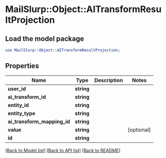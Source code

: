 # MailSlurp::Object::AITransformResultProjection

## Load the model package
```perl
use MailSlurp::Object::AITransformResultProjection;
```

## Properties
Name | Type | Description | Notes
------------ | ------------- | ------------- | -------------
**user_id** | **string** |  | 
**ai_transform_id** | **string** |  | 
**entity_id** | **string** |  | 
**entity_type** | **string** |  | 
**ai_transform_mapping_id** | **string** |  | 
**value** | **string** |  | [optional] 
**id** | **string** |  | 

[[Back to Model list]](../README#documentation-for-models) [[Back to API list]](../README#documentation-for-api-endpoints) [[Back to README]](../README)


